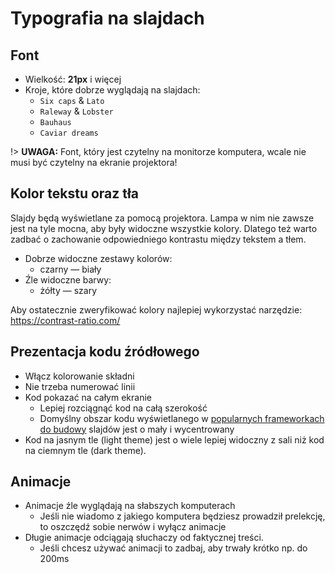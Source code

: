 # Typografia na slajdach

## Font

* Wielkość: **21px** i więcej
* Kroje, które dobrze wyglądają na slajdach:
    + `Six caps` & `Lato`
    + `Raleway` & `Lobster`
    + `Bauhaus`
    + `Caviar dreams`

!> **UWAGA:** Font, który jest czytelny na monitorze komputera, wcale nie musi być czytelny
na ekranie projektora!

## Kolor tekstu oraz tła

Slajdy będą wyświetlane za pomocą projektora. Lampa w nim nie zawsze jest
na tyle mocna, aby były widoczne wszystkie kolory. Dlatego też warto zadbać
o zachowanie odpowiedniego kontrastu między tekstem a tłem.

* Dobrze widoczne zestawy kolorów:
    + czarny — biały
* Źle widoczne barwy:
    + żółty — szary

Aby ostatecznie zweryfikować kolory najlepiej wykorzystać narzędzie:
<https://contrast-ratio.com/>

## Prezentacja kodu źródłowego

* Włącz kolorowanie składni
* Nie trzeba numerować linii
* Kod pokazać na całym ekranie
    + Lepiej rozciągnąć kod na całą szerokość
    + Domyślny obszar kodu wyświetlanego
        w [popularnych frameworkach do budowy](chapters/slides-frameworks.md)
        slajdów jest o mały i wycentrowany
* Kod na jasnym tle (light theme) jest o wiele lepiej widoczny z sali niż kod na ciemnym tle (dark theme).

## Animacje

* Animacje źle wyglądają na słabszych komputerach
    + Jeśli nie wiadomo z jakiego komputera będziesz prowadził prelekcję,
        to oszczędź sobie nerwów i wyłącz animacje
* Długie animacje odciągają słuchaczy od faktycznej treści.
    + Jeśli chcesz używać animacji to zadbaj, aby trwały krótko np. do 200ms
